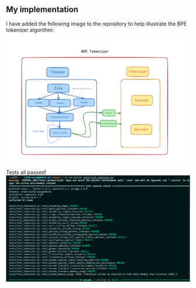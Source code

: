 ## My implementation

I have added the following image to the repository to help illustrate the BPE tokenizer algorithm:

![BPE Tokenizer Diagram](cs336_basics/BPETokenizer.png)

Tests all passed!
![BPE Tokenizer](cs336_basics/bpe_tokenizer_tests_passed.jpg)